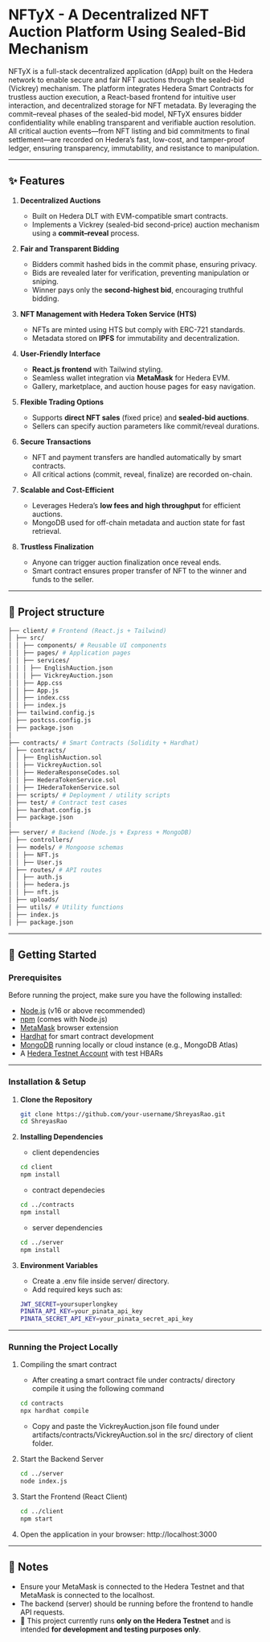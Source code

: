 # NFTyX - A Decentralized NFT Auction Platform Using Sealed-Bid Mechanism
NFTyX is a full-stack decentralized application (dApp) built on the Hedera network to enable secure and fair NFT auctions through the sealed-bid (Vickrey) mechanism. The platform integrates Hedera Smart Contracts for trustless auction execution, a React-based frontend for intuitive user interaction, and decentralized storage for NFT metadata. By leveraging the commit–reveal phases of the sealed-bid model, NFTyX ensures bidder confidentiality while enabling transparent and verifiable auction resolution. All critical auction events—from NFT listing and bid commitments to final settlement—are recorded on Hedera’s fast, low-cost, and tamper-proof ledger, ensuring transparency, immutability, and resistance to manipulation.

---
## ✨ Features
1. **Decentralized Auctions**  
   - Built on Hedera DLT with EVM-compatible smart contracts.  
   - Implements a Vickrey (sealed-bid second-price) auction mechanism using a **commit–reveal** process.  

2. **Fair and Transparent Bidding**  
   - Bidders commit hashed bids in the commit phase, ensuring privacy.  
   - Bids are revealed later for verification, preventing manipulation or sniping.  
   - Winner pays only the **second-highest bid**, encouraging truthful bidding.  

3. **NFT Management with Hedera Token Service (HTS)**  
   - NFTs are minted using HTS but comply with ERC-721 standards.  
   - Metadata stored on **IPFS** for immutability and decentralization.  

4. **User-Friendly Interface**  
   - **React.js frontend** with Tailwind styling.  
   - Seamless wallet integration via **MetaMask** for Hedera EVM.  
   - Gallery, marketplace, and auction house pages for easy navigation.  

5. **Flexible Trading Options**  
   - Supports **direct NFT sales** (fixed price) and **sealed-bid auctions**.  
   - Sellers can specify auction parameters like commit/reveal durations.  

6. **Secure Transactions**  
   - NFT and payment transfers are handled automatically by smart contracts.  
   - All critical actions (commit, reveal, finalize) are recorded on-chain.  

7. **Scalable and Cost-Efficient**  
   - Leverages Hedera’s **low fees and high throughput** for efficient auctions.  
   - MongoDB used for off-chain metadata and auction state for fast retrieval.  

8. **Trustless Finalization**  
   - Anyone can trigger auction finalization once reveal ends.  
   - Smart contract ensures proper transfer of NFT to the winner and funds to the seller.

---
## 📂 Project structure
```bash
├── client/ # Frontend (React.js + Tailwind)
│ ├── src/
│ │ ├── components/ # Reusable UI components
│ │ ├── pages/ # Application pages
│ │ ├── services/ 
│ │ │ ├── EnglishAuction.json
│ │ │ ├── VickreyAuction.json
│ │ ├── App.css
│ │ ├── App.js
│ │ ├── index.css
│ │ ├── index.js
│ ├── tailwind.config.js
│ ├── postcss.config.js
│ ├── package.json
│
├── contracts/ # Smart Contracts (Solidity + Hardhat)
│ ├── contracts/
│ │ ├── EnglishAuction.sol
│ │ ├── VickreyAuction.sol
│ │ ├── HederaResponseCodes.sol
│ │ ├── HederaTokenService.sol
│ │ ├── IHederaTokenService.sol
│ ├── scripts/ # Deployment / utility scripts
│ ├── test/ # Contract test cases
│ ├── hardhat.config.js
│ ├── package.json
│
├── server/ # Backend (Node.js + Express + MongoDB)
│ ├── controllers/
│ ├── models/ # Mongoose schemas
│ │ ├── NFT.js
│ │ ├── User.js
│ ├── routes/ # API routes
│ │ ├── auth.js
│ │ ├── hedera.js
│ │ ├── nft.js
│ ├── uploads/
│ ├── utils/ # Utility functions
│ ├── index.js
│ ├── package.json
```
---
## 🚀 Getting Started

### Prerequisites
Before running the project, make sure you have the following installed:

- [Node.js](https://nodejs.org/) (v16 or above recommended)  
- [npm](https://www.npmjs.com/) (comes with Node.js)  
- [MetaMask](https://metamask.io/) browser extension  
- [Hardhat](https://hardhat.org/) for smart contract development  
- [MongoDB](https://www.mongodb.com/) running locally or cloud instance (e.g., MongoDB Atlas)  
- A [Hedera Testnet Account](https://portal.hedera.com/) with test HBARs  

---
### Installation & Setup

1. **Clone the Repository**
   ```bash
   git clone https://github.com/your-username/ShreyasRao.git
   cd ShreyasRao
   ```
2. **Installing Dependencies**
   - client dependencies
   ```bash
   cd client
   npm install
   ```

   - contract dependecies
   ```bash
   cd ../contracts
   npm install
   ```

   - server dependencies
   ```bash
   cd ../server
   npm install
   ```
3. **Environment Variables**
   - Create a .env file inside server/ directory.
   - Add required keys such as:
   ```bash
   JWT_SECRET=yoursuperlongkey
   PINATA_API_KEY=your_pinata_api_key
   PINATA_SECRET_API_KEY=your_pinata_secret_api_key
   ```
---

### Running the Project Locally

1. Compiling the smart contract
   - After creating a smart contract file under contracts/ directory compile it using the following command
   ```bash
   cd contracts
   npx hardhat compile
   ```
   - Copy and paste the VickreyAuction.json file found under artifacts/contracts/VickreyAuction.sol in the src/ directory of client folder.

2. Start the Backend Server
   ```bash
   cd ../server
   node index.js
   ```
3. Start the Frontend (React Client)
   ```bash
   cd ../client
   npm start
   ```
4. Open the application in your browser:
   http://localhost:3000
---

## 📄 Notes
- Ensure your MetaMask is connected to the Hedera Testnet and that MetaMask is connected to the localhost.
- The backend (server) should be running before the frontend to handle API requests.
- 🚨 This project currently runs **only on the Hedera Testnet** and is intended **for development and testing purposes only**.




   
